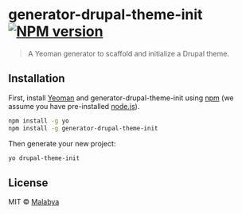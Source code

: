 # generator-drupal-theme-init [![NPM version][npm-image]][npm-url]
> A Yeoman generator to scaffold and initialize a Drupal theme.

## Installation

First, install [Yeoman](http://yeoman.io) and generator-drupal-theme-init using [npm](https://www.npmjs.com/) (we assume you have pre-installed [node.js](https://nodejs.org/)).

```bash
npm install -g yo
npm install -g generator-drupal-theme-init
```

Then generate your new project:

```bash
yo drupal-theme-init
```

## License

MIT © [Malabya](https://imalabya.co)


[npm-image]: https://badge.fury.io/js/generator-drupal-theme-init.svg
[npm-url]: https://npmjs.org/package/generator-drupal-theme-init


